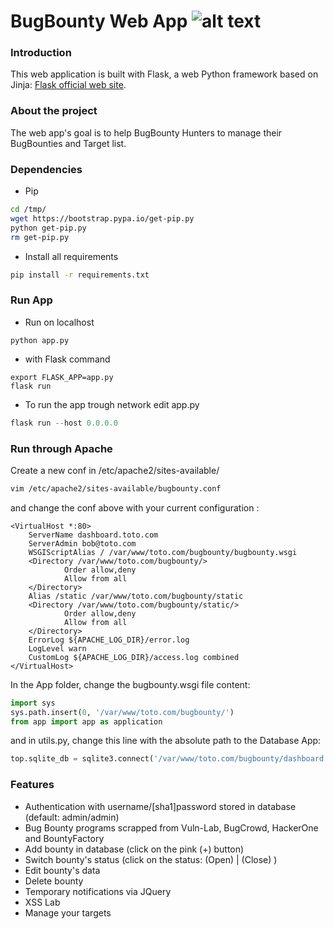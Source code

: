 # BugBounty Web App ![alt text](https://github.com/sokaRepo/bugbounty/raw/master/static/images/dog.png "Logo Title Text 1")



### Introduction

This web application is built with Flask, a web Python framework based on Jinja:
[Flask official web site](http://flask.pocoo.org/ "Flask's Homepage").

### About the project

The web app's goal is to help BugBounty Hunters to manage their BugBounties and Target list.

### Dependencies


* Pip 

```bash
cd /tmp/
wget https://bootstrap.pypa.io/get-pip.py
python get-pip.py
rm get-pip.py
```
* Install all requirements

```bash
pip install -r requirements.txt
```


### Run App

* Run on localhost	
```
python app.py
```

* with Flask command

```
export FLASK_APP=app.py
flask run
```

* To run the app trough network edit app.py

```python
flask run --host 0.0.0.0
```


### Run through Apache
Create a new conf in /etc/apache2/sites-available/
```bash
vim /etc/apache2/sites-available/bugbounty.conf
```
and change the conf above with your current configuration :
```
<VirtualHost *:80>
    ServerName dashboard.toto.com
    ServerAdmin bob@toto.com
    WSGIScriptAlias / /var/www/toto.com/bugbounty/bugbounty.wsgi
    <Directory /var/www/toto.com/bugbounty/>
            Order allow,deny
            Allow from all
    </Directory>
    Alias /static /var/www/toto.com/bugbounty/static
    <Directory /var/www/toto.com/bugbounty/static/>
            Order allow,deny
            Allow from all
    </Directory>
    ErrorLog ${APACHE_LOG_DIR}/error.log
    LogLevel warn
    CustomLog ${APACHE_LOG_DIR}/access.log combined
</VirtualHost>
```

In the App folder, change the bugbounty.wsgi file content:
```python
import sys
sys.path.insert(0, '/var/www/toto.com/bugbounty/')
from app import app as application
```

and in utils.py, change this line with the absolute path to the Database App:
```python
top.sqlite_db = sqlite3.connect('/var/www/toto.com/bugbounty/dashboard.sqlite')
```
### Features
* Authentication with username/[sha1]password stored in database (default: admin/admin)
* Bug Bounty programs scrapped from Vuln-Lab, BugCrowd, HackerOne and BountyFactory
* Add bounty in database (click on the pink (+) button)
* Switch bounty's status (click on the status: (Open) | (Close) )
* Edit bounty's data
* Delete bounty
* Temporary notifications via JQuery
* XSS Lab
* Manage your targets